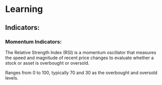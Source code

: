 # Learning

## Indicators:

### Momentum Indicators:

The Relative Strength Index (RSI) is a momentum oscillator that measures
the speed and magnitude of recent price changes to evaluate whether
a stock or asset is overbought or oversold.

Ranges from 0 to 100, typically 70 and 30 as the overbought and oversold levels.


